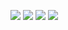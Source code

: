 ![](https://github-readme-stats.vercel.app/api/top-langs/?username=vulptex1234&bg_color=30,aa00ff,0055ff&title_color=fff&text_color=fff)
![](https://github-readme-stats.vercel.app/api?username=kchn24&show_icons=true&bg_color=30,aa00ff,0055ff&title_color=fff&text_color=fff)
![](https://github-readme-stats.vercel.app/api/top-langs/?username=vulptex1234&bg_color=30,aa00ff,0055ff&title_color=fff&text_color=fff)
![](https://github-readme-stats.vercel.app/api?username=kchn24&show_icons=true&bg_color=30,aa00ff,0055ff&title_color=fff&text_color=fff)
